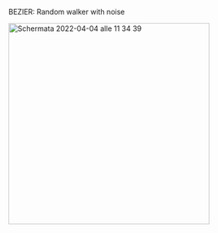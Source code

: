 BEZIER: Random walker with noise

<img width="395" alt="Schermata 2022-04-04 alle 11 34 39" src="https://user-images.githubusercontent.com/101177495/161519405-152934ce-0508-47bc-b39b-3e1699fc5125.png">
